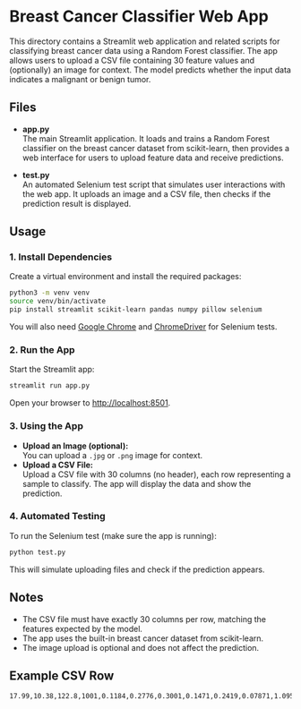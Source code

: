 # Breast Cancer Classifier Web App

This directory contains a Streamlit web application and related scripts for classifying breast cancer data using a Random Forest classifier. The app allows users to upload a CSV file containing 30 feature values and (optionally) an image for context. The model predicts whether the input data indicates a malignant or benign tumor.

## Files

- **app.py**  
  The main Streamlit application. It loads and trains a Random Forest classifier on the breast cancer dataset from scikit-learn, then provides a web interface for users to upload feature data and receive predictions.

- **test.py**  
  An automated Selenium test script that simulates user interactions with the web app. It uploads an image and a CSV file, then checks if the prediction result is displayed.

## Usage

### 1. Install Dependencies

Create a virtual environment and install the required packages:

```bash
python3 -m venv venv
source venv/bin/activate
pip install streamlit scikit-learn pandas numpy pillow selenium
```

You will also need [Google Chrome](https://www.google.com/chrome/) and [ChromeDriver](https://chromedriver.chromium.org/) for Selenium tests.

### 2. Run the App

Start the Streamlit app:

```bash
streamlit run app.py
```

Open your browser to [http://localhost:8501](http://localhost:8501).

### 3. Using the App

- **Upload an Image (optional):**  
  You can upload a `.jpg` or `.png` image for context.
- **Upload a CSV File:**  
  Upload a CSV file with 30 columns (no header), each row representing a sample to classify. The app will display the data and show the prediction.

### 4. Automated Testing

To run the Selenium test (make sure the app is running):

```bash
python test.py
```

This will simulate uploading files and check if the prediction appears.

## Notes

- The CSV file must have exactly 30 columns per row, matching the features expected by the model.
- The app uses the built-in breast cancer dataset from scikit-learn.
- The image upload is optional and does not affect the prediction.

## Example CSV Row

```
17.99,10.38,122.8,1001,0.1184,0.2776,0.3001,0.1471,0.2419,0.07871,1.095,0.9053,8.589,153.4,0.006399,0.04904,0.05373,0.01587,0.03003,0.006193,25.38,17.33,184.6,2019,0.1622,0.6656,0.7119,0.2654,0.4601,0.1189
```